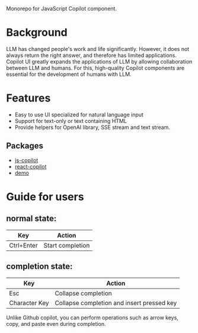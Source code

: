Monorepo for JavaScript Copilot component.

# Background
LLM has changed people's work and life significantly. However, it does not always return the right answer, and therefore has limited applications. Copilot UI greatly expands the applications of LLM by allowing collaboration between LLM and humans. For this, high-quality Copilot components are essential for the development of humans with LLM.

# Features
- Easy to use UI specialized for natural language input
- Support for text-only or text containing HTML
- Provide helpers for OpenAI library, SSE stream and text stream.

## Packages

- [js-copilot](./packages/js-copilot/README.md)
- [react-copilot](./packages/react-copilot/README.md)
- [demo](./packages/demo/README.md)

# Guide for users

## normal state:
| Key | Action |
|-----|--------|
| Ctrl+Enter | Start completion |

## completion state:
| Key | Action |
|-----|--------|
| Esc | Collapse completion |
| Character Key | Collapse completion and insert pressed key |

Unlike Github copilot, you can perform operations such as arrow keys, copy, and paste even during completion.
